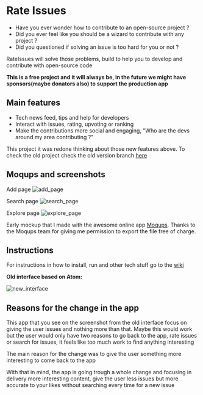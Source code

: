 # Rate Issues

- Have you ever wonder how to contribute to an open-source project ?
- Did you ever feel like you should be a wizard to contribute with any project ?
- Did you questioned if solving an issue is too hard for you or not ?

RateIssues will solve those problems, build to help you to develop and contribute with open-source code

**This is a free project and it will always be, in the future we might have sponsors(maybe donators also) to support the production app**

## Main features
 * Tech news feed, tips and help for developers
 * Interact with issues, rating, upvoting or ranking
 * Make the contributions more social and engaging,
 "Who are the devs around my area contributing ?"


This project it was redone thinking about those new features above. To check the old project check the old version branch [here](https://github.com/cassioscabral/rateissuesfront/tree/old_rateissues)

## Moqups and screenshots

Add page
![add_page](https://cloud.githubusercontent.com/assets/2073557/18833987/deecd3a8-83c9-11e6-928f-3a66e2184196.png)

Search page
![search_page](https://cloud.githubusercontent.com/assets/2073557/18834469/6fbf86d0-83cc-11e6-9510-4a8372686d15.png)

Explore page
![explore_page](https://cloud.githubusercontent.com/assets/2073557/18834821/66a8df72-83ce-11e6-990e-0eb19b5dd97c.png)

Early mockup that I made with the awesome online app [Moqups](https://moqups.com/). Thanks to the Moqups team for giving me permission to export the file free of charge.

## Instructions
For instructions in how to install, run and other tech stuff go to the [wiki](https://github.com/cassioscabral/rateissuesfront/wiki)

**Old interface based on Atom:**

![new_interface](https://cloud.githubusercontent.com/assets/2073557/13088840/aab28d8c-d4cc-11e5-9199-6fe88b68f636.png)

## Reasons for the change in the app

This app that you see on the screenshot from the old interface focus on giving the user issues and nothing more than that. Maybe this would work but the user would only have two reasons to go back to the app, rate issues or search for issues, it feels like too much work to find anything interesting

The main reason for the change was to give the user something more interesting to come back to the app

With that in mind, the app is going trough a whole change and focusing in delivery more interesting content, give the user less issues but more accurate to your likes without searching every time for a new issue
